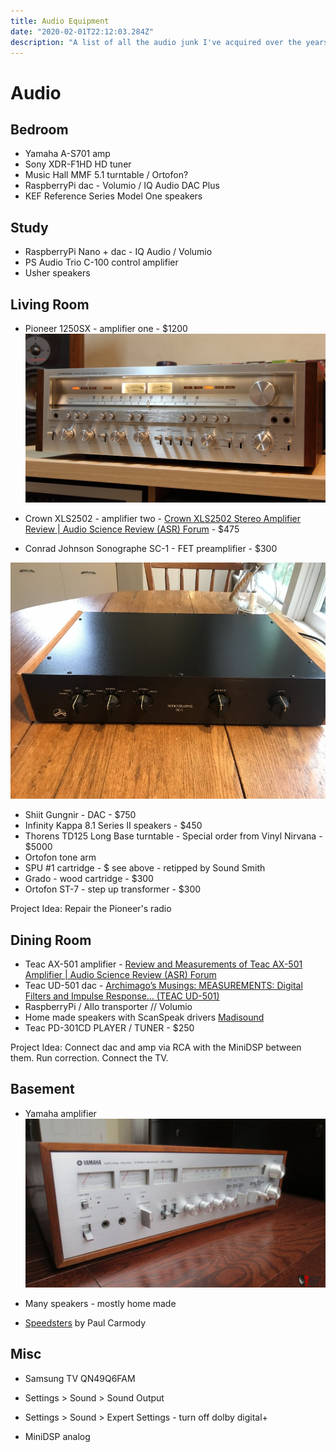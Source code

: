 ```yaml
---
title: Audio Equipment
date: "2020-02-01T22:12:03.284Z"
description: "A list of all the audio junk I've acquired over the years."
---
```


# Audio

## Bedroom

- Yamaha A-S701 amp
- Sony XDR-F1HD HD tuner
- Music Hall MMF 5.1 turntable / Ortofon?
- RaspberryPi dac - Volumio / IQ Audio DAC Plus
- KEF Reference Series Model One speakers

## Study

- RaspberryPi Nano + dac - IQ Audio / Volumio
- PS Audio Trio C-100 control amplifier
- Usher speakers

## Living Room

- Pioneer 1250SX - amplifier one - \$1200
  ![Pioneer](./pioneer.jpg)

- Crown XLS2502 - amplifier two - [Crown XLS2502 Stereo Amplifier Review | Audio Science Review (ASR) Forum](https://www.audiosciencereview.com/forum/index.php?threads/crown-xls2502-stereo-amplifier-review.10627/) - \$475
- Conrad Johnson Sonographe SC-1 - FET preamplifier - \$300

![Conrad](./conrad-johnson-preamp.png)

- Shiit Gungnir - DAC - \$750
- Infinity Kappa 8.1 Series II speakers - \$450
- Thorens TD125 Long Base turntable - Special order from Vinyl Nirvana - \$5000
- Ortofon tone arm
- SPU #1 cartridge - \$ see above - retipped by Sound Smith
- Grado - wood cartridge - \$300
- Ortofon ST-7 - step up transformer - \$300

Project Idea: Repair the Pioneer's radio

## Dining Room

- Teac AX-501 amplifier - [Review and Measurements of Teac AX-501 Amplifier | Audio Science Review (ASR) Forum](https://www.audiosciencereview.com/forum/index.php?threads/review-and-measurements-of-teac-ax-501-amplifier.7442/)
- Teac UD-501 dac - [Archimago’s Musings: MEASUREMENTS: Digital Filters and Impulse Response… (TEAC UD-501)](https://archimago.blogspot.com/2013/06/measurements-digital-filters-and.html)
- RaspberryPi / Allo transporter // Volumio
- Home made speakers with ScanSpeak drivers [Madisound](https://www.madisoundspeakerstore.com/2-way-speaker-kits/scan-speak-rediscovery-ii-kit/)
- Teac PD-301CD PLAYER / TUNER - \$250

Project Idea: Connect dac and amp via RCA with the MiniDSP between them. Run correction. Connect the TV.

## Basement

- Yamaha amplifier
  ![Yamaha](./yamaha.jpg)

- Many speakers - mostly home made
- [Speedsters](https://sites.google.com/site/undefinition/speedster) by Paul Carmody

## Misc

- Samsung TV QN49Q6FAM
- Settings > Sound > Sound Output
- Settings > Sound > Expert Settings - turn off dolby digital+

- MiniDSP analog
